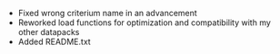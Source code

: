 
- Fixed wrong criterium name in an advancement
- Reworked load functions for optimization and compatibility with my other datapacks
- Added README.txt